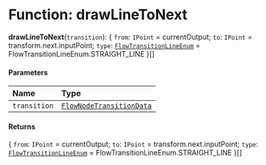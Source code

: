 # Function: drawLineToNext

**drawLineToNext**(`transition`): { `from`: `IPoint` = currentOutput; `to`: `IPoint` = transform.next.inputPoint; `type`: [`FlowTransitionLineEnum`](/en/auto-docs/document/enums/FlowTransitionLineEnum.md) = FlowTransitionLineEnum.STRAIGHT\_LINE }\[]

#### Parameters

| Name | Type |
| :------ | :------ |
| `transition` | [`FlowNodeTransitionData`](/en/auto-docs/document/classes/FlowNodeTransitionData.md) |

#### Returns

{ `from`: `IPoint` = currentOutput; `to`: `IPoint` = transform.next.inputPoint; `type`: [`FlowTransitionLineEnum`](/en/auto-docs/document/enums/FlowTransitionLineEnum.md) = FlowTransitionLineEnum.STRAIGHT\_LINE }\[]
